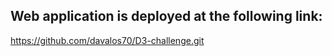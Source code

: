 ## Web application is deployed at the following link:


https://github.com/davalos70/D3-challenge.git


